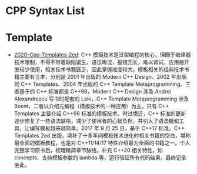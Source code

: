 # CPP Syntax List

# Template

- [2020-Cpp-Templates-2ed](https://github.com/downdemo/Cpp-Templates-2ed): C++ 模板技术是泛型编程的核心，但囿于编译器技术限制，不得不带着缺陷诞生，语法晦涩，报错冗长，难以调试，应用层开发较少使用，相关技术书籍匮乏，因此掌握难度较大。模板相关的经典技术书籍主要有三本，分别是 2001 年出版的 Modern C++ Design、2002 年出版的 C++ Templates、2004 年出版的 C++ Template Metaprogramming。三者基于的 C++ 标准都是 C++98，Modern C++ Design 涉及 Andrei Alexandrescu 写书时配套的 Loki，C++ Template Metaprogramming 涉及 Boost，二者以介绍元编程（模板技术的一种应用）为主，只有 C++ Templates 主要介绍 C++98 标准的模板技术。时过境迁，C++ 标准的更新逐步修复了一些语法缺陷，减少了使用者的心智负担，并引入了语法糖和工具，让编写模板越来越简单。2017 年 9 月 25 日，基于 C++17 标准，C++ Templates 2ed 出版，填补了十多年间模板技术进化时相关书籍的空白，堪称最全面的模板教程，也是对 C++11/14/17 特性介绍最为全面的书籍之一。个人完整学习原书后，梳理精简章节脉络，补充 C++20 相关特性，如 concepts、支持模板参数的 lambda 等，运行验证所有代码结果，最终记录至此。
